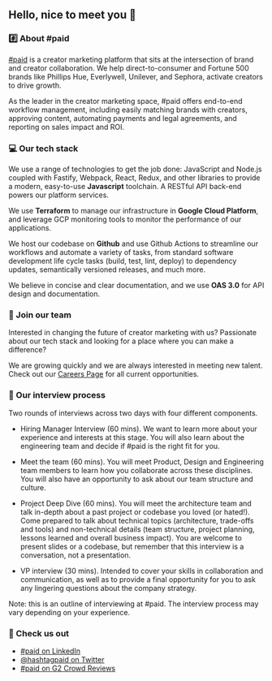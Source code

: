 ## Hello, nice to meet you 👋

### #️⃣ About #paid

[#paid](https://www.hashtagpaid.com?utm_source=github.com&utm_medium=referral&utm_campaign=org-page) is a creator marketing platform that sits at the intersection of brand and creator collaboration. We help direct-to-consumer and Fortune 500 brands like Phillips Hue, Everlywell, Unilever, and Sephora, activate creators to drive growth.

As the leader in the creator marketing space, #paid offers end-to-end workflow management, including easily matching brands with creators, approving content, automating payments and legal agreements, and reporting on sales impact and ROI.

### 💻 Our tech stack

We use a range of technologies to get the job done: JavaScript and Node.js coupled with Fastify, Webpack, React, Redux, and other libraries to provide a modern, easy-to-use **Javascript** toolchain. A RESTful API back-end powers our platform services.

We use **Terraform** to manage our infrastructure in **Google Cloud Platform**, and leverage GCP monitoring tools to monitor the performance of our applications.

We host our codebase on **Github** and use Github Actions to streamline our workflows and automate a variety of tasks, from standard software development life cycle tasks (build, test, lint, deploy) to dependency updates, semantically versioned releases, and much more.

We believe in concise and clear documentation, and we use **OAS 3.0** for API design and documentation.

### 🙌 Join our team

Interested in changing the future of creator marketing with us? Passionate about our tech stack and looking for a place where you can make a difference?

We are growing quickly and we are always interested in meeting new talent. Check out our [Careers Page](https://hashtagpaid.com/company#careers?utm_source=github.com&utm_medium=referral&utm_campaign=org-page) for all current opportunities.

### 🤝 Our interview process

Two rounds of interviews across two days with four different components.

- Hiring Manager Interview (60 mins). We want to learn more about your experience and interests at this stage. You will also learn about the engineering team and decide if #paid is the right fit for you.

- Meet the team (60 mins). You will meet Product, Design and Engineering team members to learn how you collaborate across these disciplines. You will also have an opportunity to ask about our team structure and culture.

- Project Deep Dive (60 mins). You will meet the architecture team and talk in-depth about a past project or codebase you loved (or hated!). Come prepared to talk about technical topics (architecture, trade-offs and tools) and non-technical details (team structure, project planning, lessons learned and overall business impact). You are welcome to present slides or a codebase, but remember that this interview is a conversation, not a presentation.

- VP interview (30 mins). Intended to cover your skills in collaboration and communication, as well as to provide a final opportunity for you to ask any lingering questions about the company strategy.

Note: this is an outline of interviewing at #paid. The interview process may vary depending on your experience.

### 👀 Check us out

- [#paid on LinkedIn](https://www.linkedin.com/company/hashtagpaid)
- [@hashtagpaid on Twitter](https://twitter.com/hashtagpaid)
- [#paid on G2 Crowd Reviews](https://www.g2.com/products/paid-paid/reviews)
